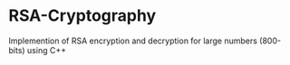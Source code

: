 # RSA-Cryptography
Implemention of RSA encryption and decryption for large numbers (800-bits) using C++

